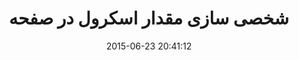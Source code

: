 ---
layout: post
title: "شخصی سازی مقدار اسکرول در صفحه"
date: 2015-06-23 20:41:12
section: article
tags: css js
link: "http://www.majidonline.com/article/%D8%B4%D8%AE%D8%B5%DB%8C_%D8%B3%D8%A7%D8%B2%DB%8C_%D9%85%D9%82%D8%AF%D8%A7%D8%B1_%D8%A7%D8%B3%DA%A9%D8%B1%D9%88%D9%84_%D8%AF%D8%B1_%D8%B5%D9%81%D8%AD%D9%87.html"
user: "نوید کاشانی"
user_link: "http://navid.kashani.ir/"
---